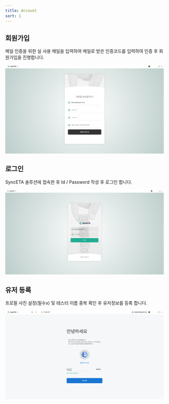 ```yaml
---
title: Account
sort: 1
---
```


## 회원가입

메일 인증을 위한 실 사용 메일을 입력하여 메일로 받은 인증코드를 입력하여 인증 후 회원가입을 진행합니다.

![image](./image/account.png)

## 로그인

SyncETA 솔루션에 접속한 후 Id / Password 작성 후 로그인 합니다.

![image](./image/login.png)

## 유저 등록

프로필 사진 설정(필수x) 및 테스터 이름 중복 확인 후 유저정보를 등록 합니다.

![image](./image/addUser.png)

